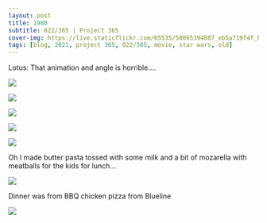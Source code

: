 ```yaml
---
layout: post
title: 1980
subtitle: 022/365 | Project 365
cover-img: https://live.staticflickr.com/65535/50865394887_eb5a719f4f_h.jpg
tags: [blog, 2021, project 365, 022/365, movie, star wars, old]
---
```

Lotus: That animation and angle is horrible.... 
<p class="post-img-wrap">
  <img src="https://live.staticflickr.com/65535/50865410532_ca62d8fe7b_h.jpg">
</p>
<p class="post-img-wrap">
  <img src="https://live.staticflickr.com/65535/50864566003_96d3f89fd0_h.jpg">
</p>
<p class="post-img-wrap">
  <img src="https://live.staticflickr.com/65535/50864565468_1f39a980e6_h.jpg">
</p>
<p class="post-img-wrap">
  <img src="https://live.staticflickr.com/65535/50865401752_e5eb542786_h.jpg">
</p>
<p class="post-img-wrap">
  <img src="https://live.staticflickr.com/65535/50865394887_eb5a719f4f_h.jpg">
</p>
Oh I made butter pasta tossed with some milk and a bit of mozarella with meatballs for the kids for lunch...
<p class="post-img-wrap">
  <img src="https://live.staticflickr.com/65535/50864817776_175243d24c_h.jpg">
</p>
Dinner was from BBQ chicken pizza from Blueline
<p class="post-img-wrap">
  <img src="https://live.staticflickr.com/65535/50865253161_f0427d2590_h.jpg">
</p>
